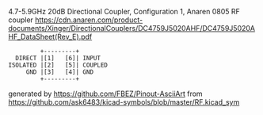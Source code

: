 4.7-5.9GHz 20dB Directional Coupler, Configuration 1, Anaren 0805
RF coupler
https://cdn.anaren.com/product-documents/Xinger/DirectionalCouplers/DC4759J5020AHF/DC4759J5020AHF_DataSheet(Rev_E).pdf


	         +---------+
	  DIRECT |[1]   [6]| INPUT
	ISOLATED |[2]   [5]| COUPLED
	     GND |[3]   [4]| GND
	         +---------+


generated by https://github.com/FBEZ/Pinout-AsciiArt from https://github.com/ask6483/kicad-symbols/blob/master/RF.kicad_sym